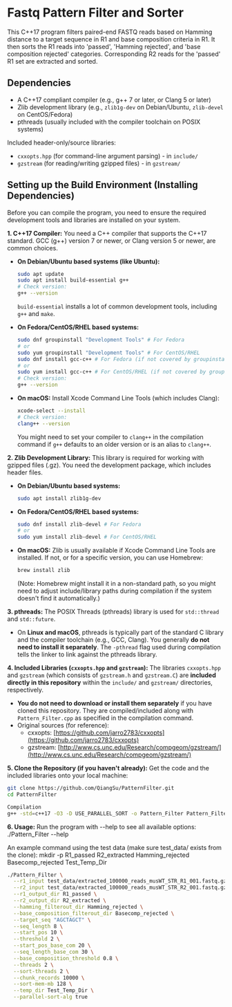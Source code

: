 # Fastq Pattern Filter and Sorter

This C++17 program filters paired-end FASTQ reads based on Hamming distance to a target sequence in R1 and base composition criteria in R1. It then sorts the R1 reads into 'passed', 'Hamming rejected', and 'base composition rejected' categories. Corresponding R2 reads for the 'passed' R1 set are extracted and sorted.

## Dependencies

*   A C++17 compliant compiler (e.g., g++ 7 or later, or Clang 5 or later)
*   Zlib development library (e.g., `zlib1g-dev` on Debian/Ubuntu, `zlib-devel` on CentOS/Fedora)
*   pthreads (usually included with the compiler toolchain on POSIX systems)

Included header-only/source libraries:
*   `cxxopts.hpp` (for command-line argument parsing) - in `include/`
*   `gzstream` (for reading/writing gzipped files) - in `gzstream/`

## Setting up the Build Environment (Installing Dependencies)

Before you can compile the program, you need to ensure the required development tools and libraries are installed on your system.

**1. C++17 Compiler:**
   You need a C++ compiler that supports the C++17 standard. GCC (g++) version 7 or newer, or Clang version 5 or newer, are common choices.

   *   **On Debian/Ubuntu based systems (like Ubuntu):**
       ```bash
       sudo apt update
       sudo apt install build-essential g++
       # Check version:
       g++ --version
       ```
       `build-essential` installs a lot of common development tools, including `g++` and `make`.

   *   **On Fedora/CentOS/RHEL based systems:**
       ```bash
       sudo dnf groupinstall "Development Tools" # For Fedora
       # or
       sudo yum groupinstall "Development Tools" # For CentOS/RHEL
       sudo dnf install gcc-c++ # For Fedora (if not covered by groupinstall)
       # or
       sudo yum install gcc-c++ # For CentOS/RHEL (if not covered by groupinstall)
       # Check version:
       g++ --version
       ```

   *   **On macOS:**
       Install Xcode Command Line Tools (which includes Clang):
       ```bash
       xcode-select --install
       # Check version:
       clang++ --version
       ```
       You might need to set your compiler to `clang++` in the compilation command if `g++` defaults to an older version or is an alias to `clang++`.

**2. Zlib Development Library:**
   This library is required for working with gzipped files (.gz). You need the development package, which includes header files.

   *   **On Debian/Ubuntu based systems:**
       ```bash
       sudo apt install zlib1g-dev
       ```

   *   **On Fedora/CentOS/RHEL based systems:**
       ```bash
       sudo dnf install zlib-devel # For Fedora
       # or
       sudo yum install zlib-devel # For CentOS/RHEL
       ```

   *   **On macOS:**
       Zlib is usually available if Xcode Command Line Tools are installed. If not, or for a specific version, you can use Homebrew:
       ```bash
       brew install zlib
       ```
       (Note: Homebrew might install it in a non-standard path, so you might need to adjust include/library paths during compilation if the system doesn't find it automatically.)

**3. pthreads:**
   The POSIX Threads (pthreads) library is used for `std::thread` and `std::future`.
   *   On **Linux and macOS**, pthreads is typically part of the standard C library and the compiler toolchain (e.g., GCC, Clang). You generally **do not need to install it separately**. The `-pthread` flag used during compilation tells the linker to link against the pthreads library.

**4. Included Libraries (`cxxopts.hpp` and `gzstream`):**
   The libraries `cxxopts.hpp` and `gzstream` (which consists of `gzstream.h` and `gzstream.C`) are **included directly in this repository** within the `include/` and `gzstream/` directories, respectively.
   *   **You do not need to download or install them separately** if you have cloned this repository. They are compiled/included along with `Pattern_Filter.cpp` as specified in the compilation command.
   *   Original sources (for reference):
       *   cxxopts: [https://github.com/jarro2783/cxxopts](https://github.com/jarro2783/cxxopts)
       *   gzstream: [http://www.cs.unc.edu/Research/compgeom/gzstream/](http://www.cs.unc.edu/Research/compgeom/gzstream/)

**5. Clone the Repository (if you haven't already):**
   Get the code and the included libraries onto your local machine:
   ```bash
   git clone https://github.com/QiangSu/PatternFilter.git
   cd PatternFilter

   Compilation
   g++ -std=c++17 -O3 -D USE_PARALLEL_SORT -o Pattern_Filter Pattern_Filter.cpp -lz -pthread -ltbb -I ./include -I ./gzstream ./gzstream/gzstream.C
   ```
**6. Usage:**
   Run the program with --help to see all available options:
   ./Pattern_Filter --help

   An example command using the test data (make sure test_data/ exists from the clone):
   mkdir -p R1_passed R2_extracted Hamming_rejected Basecomp_rejected Test_Temp_Dir
```bash
./Pattern_Filter \
  --r1_input test_data/extracted_100000_reads_musWT_STR_R1_001.fastq.gz \
  --r2_input test_data/extracted_100000_reads_musWT_STR_R2_001.fastq.gz \
  --r1_output_dir R1_passed \
  --r2_output_dir R2_extracted \
  --hamming_filterout_dir Hamming_rejected \
  --base_composition_filterout_dir Basecomp_rejected \
  --target_seq "AGCTAGCT" \
  --seq_length 8 \
  --start_pos 10 \
  --threshold 2 \
  --start_pos_base_com 20 \
  --seq_length_base_com 30 \
  --base_composition_threshold 0.8 \
  --threads 2 \
  --sort-threads 2 \
  --chunk_records 10000 \
  --sort-mem-mb 128 \
  --temp_dir Test_Temp_Dir \
  --parallel-sort-alg true
```

   

